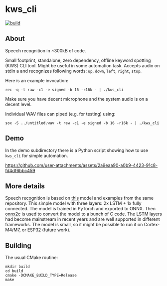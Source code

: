 # kws_cli

[![build](https://github.com/mryndzionek/kws_cli/actions/workflows/build.yml/badge.svg)](https://github.com/mryndzionek/kws_cli/actions/workflows/build.yml)

## About

Speech recognition in ~300kB of code.

Small footprint, standalone, zero dependency, offline
keyword spotting (KWS) CLI tool. Might be useful in
some automation task. Accepts audio on stdin a and recognizes
following words: `up`, `down`, `left`, `right`, `stop`.

Here is an example invocation:

```
rec -q -t raw -c1 -e signed -b 16 -r16k - | ./kws_cli
```

Make sure you have decent microphone and the system audio
is on a decent level.

Individual WAV files can piped (e.g. for testing) using:

```
sox -S ../untitled.wav -t raw -c1 -e signed -b 16 -r16k - | ./kws_cli
```
## Demo

In the demo subdirectory there is a Python script showing how to
use `kws_cli` for simple automation.

https://github.com/user-attachments/assets/2a9eaa90-a0b9-4423-91c8-fd4df6bbc459

## More details

Speech recognition is based on [this](https://github.com/microsoft/EdgeML/blob/master/docs/publications/Sha-RNN.pdf)
model and examples from the same repository.
This simple model with three layers: 2x LSTM + 1x fully connected.
The model is trained in PyTorch and exported to ONNX.
Then [onnx2c](https://github.com/kraiskil/onnx2c)
is used to convert the model to a bunch of C code.
The LSTM layers had become mainstream in recent years and are well
supported in different frameworks. The model is small, so it might
be possible to run it on Cortex-M4/M7, or ESP32 (future work).

## Building

The usual CMake routine:

```
mkdir build
cd build
cmake -DCMAKE_BUILD_TYPE=Release
make
```


